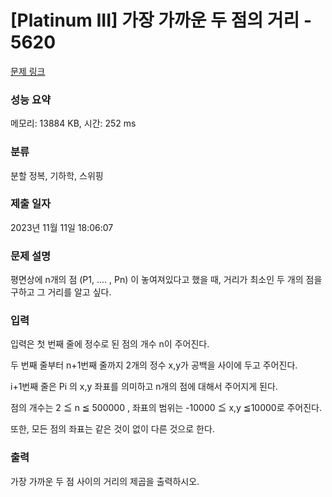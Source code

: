 # [Platinum III] 가장 가까운 두 점의 거리 - 5620 

[문제 링크](https://www.acmicpc.net/problem/5620) 

### 성능 요약

메모리: 13884 KB, 시간: 252 ms

### 분류

분할 정복, 기하학, 스위핑

### 제출 일자

2023년 11월 11일 18:06:07

### 문제 설명

<p>평면상에 n개의 점 (P1, .... ,  Pn) 이 놓여져있다고 했을 때, 거리가 최소인 두 개의 점을 구하고 그 거리를 알고 싶다.</p>

### 입력 

 <p>입력은 첫 번째 줄에 정수로 된 점의 개수 n이 주어진다.</p>

<p>두 번째 줄부터 n+1번째 줄까지 2개의 정수 x,y가 공백을 사이에 두고 주어진다. </p>

<p>i+1번째 줄은 Pi 의 x,y 좌표를 의미하고 n개의 점에 대해서 주어지게 된다.</p>

<p>점의 개수는 2 ≦ n ≦ 500000 , 좌표의 범위는 -10000 ≦ x,y ≦10000로 주어진다.</p>

<p>또한, 모든 점의 좌표는 같은 것이 없이 다른 것으로 한다.</p>

### 출력 

 <p>가장 가까운 두 점 사이의 거리의 제곱을 출력하시오.</p>

